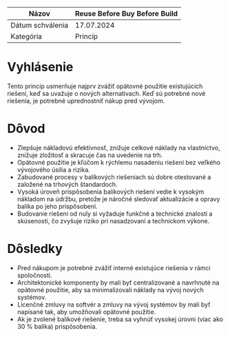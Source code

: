 | Názov | Reuse Before Buy Before Build |
|-|-|
| Dátum schválenia | 17.07.2024 |
| Kategória | Princíp |

# Vyhlásenie

Tento princíp usmerňuje najprv zvážiť opätovné použitie existujúcich riešení, keď sa uvažuje o nových alternatívach. Keď sú potrebné nové riešenia, je potrebné uprednostniť nákup pred vývojom.

# Dôvod

- Zlepšuje nákladovú efektívnosť, znižuje celkové náklady na vlastníctvo, znižuje zložitosť a skracuje čas na uvedenie na trh.
- Opätovné použitie je kľúčom k rýchlemu nasadeniu riešení bez veľkého vývojového úsilia a rizika.
- Zabudované procesy v balíkových riešeniach sú dobre otestované a založené na trhových štandardoch.
- Vysoká úroveň prispôsobenia balíkových riešení vedie k vysokým nákladom na údržbu, pretože je náročné sledovať aktualizácie a opravy balíka po jeho prispôsobení.
- Budovanie riešení od nuly si vyžaduje funkčné a technické znalosti a skúsenosti, čo zvyšuje riziko pri nasadzovaní a technickom výkone.

# Dôsledky

- Pred nákupom je potrebné zvážiť interné existujúce riešenia v rámci spoločnosti.
- Architektonické komponenty by mali byť centralizované a navrhnuté na opätovné použitie, aby sa minimalizovali náklady na vývoj nových systémov.
- Licenčné zmluvy na softvér a zmluvy na vývoj systémov by mali byť napísané tak, aby umožňovali opätovné použitie.
- Ak je zvolené balíkové riešenie, treba sa vyhnúť vysokej úrovni (viac ako 30 % balíka) prispôsobenia.
